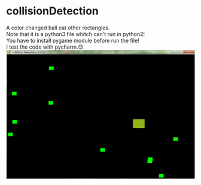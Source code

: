 # collisionDetection
A color changed ball eat other rectangles.<br>
Note that it is a python3 file whitch can't run in python2!<br>
You have to install pygame module before run the file!<br>
I test the code with pycharm.:blush:
![](https://github.com/Nick-Aaron/collisionDetection/blob/master/gameRun.png)  
